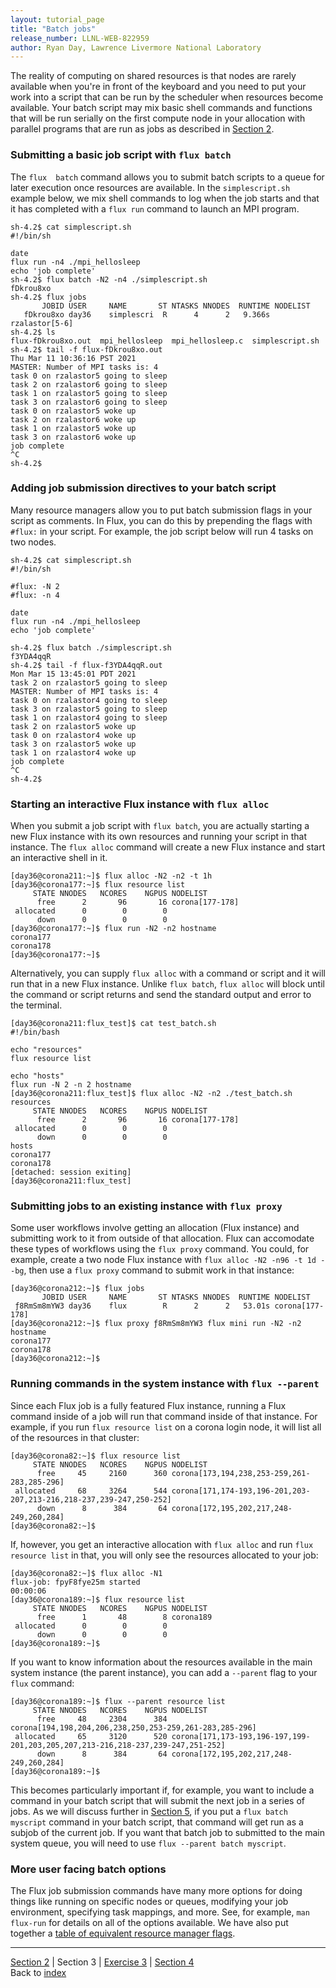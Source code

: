 ```yaml
---
layout: tutorial_page
title: "Batch jobs"
release_number: LLNL-WEB-822959
author: Ryan Day, Lawrence Livermore National Laboratory
---
```


The reality of computing on shared resources is that nodes are rarely available when you're in front of the keyboard and you need to put your work into a script that can be run by the scheduler when resources become available. Your batch script may mix basic shell commands and functions that will be run serially on the first compute node in your allocation with parallel programs that are run as jobs as described in [Section 2](/flux/section2).
### Submitting a basic job script with `flux batch`
The `flux  batch` command allows you to submit batch scripts to a queue for later execution once resources are available. In the `simplescript.sh` example below, we mix shell commands to log when the job starts and that it has completed with a `flux run` command to launch an MPI program.
```
sh-4.2$ cat simplescript.sh
#!/bin/sh

date
flux run -n4 ./mpi_hellosleep
echo 'job complete'
sh-4.2$ flux batch -N2 -n4 ./simplescript.sh
fDkrou8xo
sh-4.2$ flux jobs
       JOBID USER     NAME       ST NTASKS NNODES  RUNTIME NODELIST
   fDkrou8xo day36    simplescri  R      4      2   9.366s rzalastor[5-6]
sh-4.2$ ls
flux-fDkrou8xo.out  mpi_hellosleep  mpi_hellosleep.c  simplescript.sh
sh-4.2$ tail -f flux-fDkrou8xo.out
Thu Mar 11 10:36:16 PST 2021
MASTER: Number of MPI tasks is: 4
task 0 on rzalastor5 going to sleep
task 2 on rzalastor6 going to sleep
task 1 on rzalastor5 going to sleep
task 3 on rzalastor6 going to sleep
task 0 on rzalastor5 woke up
task 2 on rzalastor6 woke up
task 1 on rzalastor5 woke up
task 3 on rzalastor6 woke up
job complete
^C
sh-4.2$
```
### Adding job submission directives to your batch script
Many resource managers allow you to put batch submission flags in your script as comments. In Flux, you can do this by prepending the flags with `#flux:` in your script. For example, the job script below will run 4 tasks on two nodes.
```
sh-4.2$ cat simplescript.sh
#!/bin/sh

#flux: -N 2
#flux: -n 4

date
flux run -n4 ./mpi_hellosleep
echo 'job complete'

sh-4.2$ flux batch ./simplescript.sh
f3YDA4qqR
sh-4.2$ tail -f flux-f3YDA4qqR.out
Mon Mar 15 13:45:01 PDT 2021
task 2 on rzalastor5 going to sleep
MASTER: Number of MPI tasks is: 4
task 0 on rzalastor4 going to sleep
task 3 on rzalastor5 going to sleep
task 1 on rzalastor4 going to sleep
task 2 on rzalastor5 woke up
task 0 on rzalastor4 woke up
task 3 on rzalastor5 woke up
task 1 on rzalastor4 woke up
job complete
^C
sh-4.2$
```
### Starting an interactive Flux instance with `flux alloc`
When you submit a job script with `flux batch`, you are actually starting a new Flux instance with its own resources and running your script in that instance. The `flux alloc` command will create a new Flux instance and start an interactive shell in it.  
```
[day36@corona211:~]$ flux alloc -N2 -n2 -t 1h
[day36@corona177:~]$ flux resource list
     STATE NNODES   NCORES    NGPUS NODELIST
      free      2       96       16 corona[177-178]
 allocated      0        0        0
      down      0        0        0
[day36@corona177:~]$ flux run -N2 -n2 hostname
corona177
corona178
[day36@corona177:~]$
```
Alternatively, you can supply `flux alloc` with a command or script and it will run that in a new Flux instance. Unlike `flux batch`, `flux alloc` will block until the command or script returns and send the standard output and error to the terminal.
```
[day36@corona211:flux_test]$ cat test_batch.sh
#!/bin/bash

echo "resources"
flux resource list

echo "hosts"
flux run -N 2 -n 2 hostname
[day36@corona211:flux_test]$ flux alloc -N2 -n2 ./test_batch.sh
resources
     STATE NNODES   NCORES    NGPUS NODELIST
      free      2       96       16 corona[177-178]
 allocated      0        0        0
      down      0        0        0
hosts
corona177
corona178
[detached: session exiting]
[day36@corona211:flux_test]
```
### Submitting jobs to an existing instance with `flux proxy`
Some user workflows involve getting an allocation (Flux instance) and submitting work to it from outside of that allocation. Flux can accomodate these types of workflows using the `flux proxy` command. You could, for example, create a two node Flux instance with `flux alloc -N2 -n96 -t 1d --bg`, then use a `flux proxy` command to submit work in that instance:
```
[day36@corona212:~]$ flux jobs
       JOBID USER     NAME       ST NTASKS NNODES  RUNTIME NODELIST
 ƒ8RmSm8mYW3 day36    flux        R      2      2   53.01s corona[177-178]
[day36@corona212:~]$ flux proxy ƒ8RmSm8mYW3 flux mini run -N2 -n2 hostname
corona177
corona178
[day36@corona212:~]$
```
### Running commands in the system instance with `flux --parent`
Since each Flux job is a fully featured Flux instance, running a Flux command inside of a job will run that command inside of that instance. For example, if you run `flux resource list` on a corona login node, it will list all of the resources in that cluster:
```
[day36@corona82:~]$ flux resource list
     STATE NNODES   NCORES    NGPUS NODELIST
      free     45     2160      360 corona[173,194,238,253-259,261-283,285-296]
 allocated     68     3264      544 corona[171,174-193,196-201,203-207,213-216,218-237,239-247,250-252]
      down      8      384       64 corona[172,195,202,217,248-249,260,284]
[day36@corona82:~]$
```
If, however, you get an interactive allocation with `flux alloc` and run `flux resource list` in that, you will only see the resources allocated to your job:
```
[day36@corona82:~]$ flux alloc -N1
flux-job: fpyF8fye25m started                                                                                                                                                                     00:00:06
[day36@corona189:~]$ flux resource list
     STATE NNODES   NCORES    NGPUS NODELIST
      free      1       48        8 corona189
 allocated      0        0        0
      down      0        0        0
[day36@corona189:~]$
```
If you want to know information about the resources available in the main system instance (the parent instance), you can add a `--parent` flag to your `flux` command:
```
[day36@corona189:~]$ flux --parent resource list
     STATE NNODES   NCORES    NGPUS NODELIST
      free     48     2304      384 corona[194,198,204,206,238,250,253-259,261-283,285-296]
 allocated     65     3120      520 corona[171,173-193,196-197,199-201,203,205,207,213-216,218-237,239-247,251-252]
      down      8      384       64 corona[172,195,202,217,248-249,260,284]
[day36@corona189:~]$
```
This becomes particularly important if, for example, you want to include a command in your batch script that will submit the next job in a series of jobs. As we will discuss further in [Section 5](/flux/section5), if you put a `flux batch myscript` command in your batch script, that command will get run as a subjob of the current job. If you want that batch job to submitted to the main system queue, you will need to use `flux --parent batch myscript`.
### More user facing batch options
The Flux job submission commands have many more options for doing things like running on specific nodes or queues, modifying your job environment, specifying task mappings, and more. See, for example, `man flux-run` for details on all of the options available. We have also put together a [table of equivalent resource manager flags](https://hpc.llnl.gov/banks-jobs/running-jobs/batch-system-cross-reference-guides).

---
[Section 2](/flux/section2) | Section 3 | [Exercise 3](/flux/exercises/exercise3) | [Section 4](/flux/section4)  
Back to [index](/flux/index)
